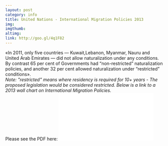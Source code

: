 ```yaml
---
layout: post
category: info
title: United Nations - International Migration Policies 2013
img: 
imgthumb: 
altimg: 
link: http://goo.gl/4q1F82
---
```

 «In 2011, only five countries — Kuwait,Lebanon, Myanmar, Nauru and United Arab Emirates — did not allow naturalization under any conditions. By contrast 65 per cent of Governments had “non-restricted” naturalization policies, and another 32 per cent allowed naturalization under “restricted” conditions». 
</br>
 <i>Note: "restricted" means where residency is required for 10+ years - The proposed legislation would be considered restricted. Below is a link to a 2013 wall chart on International Migration Policies.</i>
</br>
Please see the PDF here:
<embed src="/docs/info/InternationalMigrationPolicies2013_WallChart.pdf" class="pdf" type='application/pdf'>
